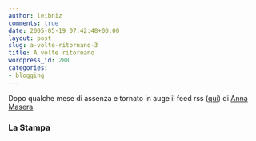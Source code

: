 ```yaml
---
author: leibniz
comments: true
date: 2005-05-19 07:42:48+00:00
layout: post
slug: a-volte-ritornano-3
title: A volte ritornano
wordpress_id: 288
categories:
- blogging
---
```


Dopo qualche mese di assenza e tornato in auge il feed rss ([qui](http://www.lastampa.it/blog/rss.asp?ID_blog=2)) di [Anna Masera](http://www.lastampa.it/blog/default.asp?ID_blog=2).   



### La Stampa
